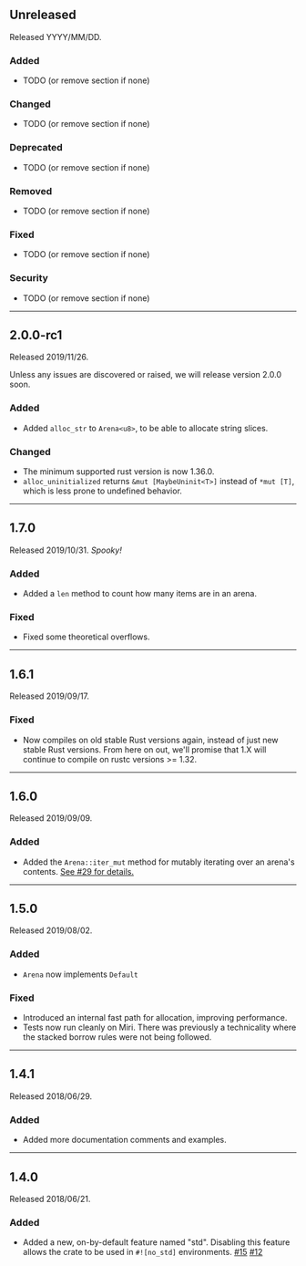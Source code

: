 ## Unreleased

Released YYYY/MM/DD.

### Added

* TODO (or remove section if none)

### Changed

* TODO (or remove section if none)

### Deprecated

* TODO (or remove section if none)

### Removed

* TODO (or remove section if none)

### Fixed

* TODO (or remove section if none)

### Security

* TODO (or remove section if none)

--------------------------------------------------------------------------------

## 2.0.0-rc1

Released 2019/11/26.

Unless any issues are discovered or raised, we will release version 2.0.0 soon.

### Added

* Added `alloc_str` to `Arena<u8>`, to be able to allocate string slices.

### Changed

* The minimum supported rust version is now 1.36.0.
* `alloc_uninitialized` returns `&mut [MaybeUninit<T>]` instead of `*mut [T]`,
  which is less prone to undefined behavior.

--------------------------------------------------------------------------------

## 1.7.0

Released 2019/10/31. *Spooky!*

### Added

* Added a `len` method to count how many items are in an arena.

### Fixed

* Fixed some theoretical overflows.

--------------------------------------------------------------------------------

## 1.6.1

Released 2019/09/17.

### Fixed

* Now compiles on old stable Rust versions again, instead of just new stable
  Rust versions. From here on out, we'll promise that 1.X will continue to
  compile on rustc versions >= 1.32.

--------------------------------------------------------------------------------

## 1.6.0

Released 2019/09/09.

### Added

* Added the `Arena::iter_mut` method for mutably iterating over an arena's
  contents. [See #29 for
  details.](https://github.com/SimonSapin/rust-typed-arena/pull/29)

--------------------------------------------------------------------------------

## 1.5.0

Released 2019/08/02.

### Added

* `Arena` now implements `Default`

### Fixed

* Introduced an internal fast path for allocation, improving performance.
* Tests now run cleanly on Miri. There was previously a technicality where
  the stacked borrow rules were not being followed.

--------------------------------------------------------------------------------

## 1.4.1

Released 2018/06/29.

### Added

* Added more documentation comments and examples.

--------------------------------------------------------------------------------

## 1.4.0

Released 2018/06/21.

### Added

* Added a new, on-by-default feature named "std". Disabling this feature allows
  the crate to be used in `#![no_std]` environments. [#15][] [#12][]

[#15]: https://github.com/SimonSapin/rust-typed-arena/pull/15
[#12]: https://github.com/SimonSapin/rust-typed-arena/pull/12
